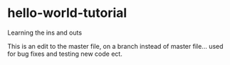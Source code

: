 # hello-world-tutorial
Learning the ins and outs


This is an edit to the master file, on a branch instead of master file... used for bug fixes and testing new code ect.

